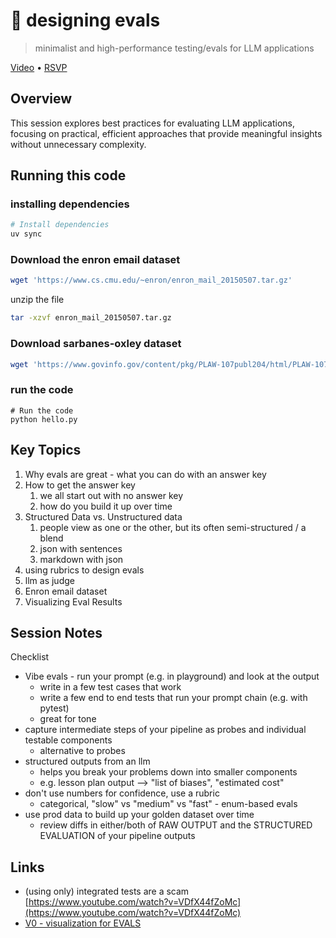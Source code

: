 # 🦄 designing evals

> minimalist and high-performance testing/evals for LLM applications

[Video](https://youtu.be/-N6MajRfqYw) • [RSVP](https://lu.ma/j5y6bd3i)

## Overview

This session explores best practices for evaluating LLM applications, focusing on practical, efficient approaches that provide meaningful insights without unnecessary complexity.

## Running this code

### installing dependencies

```bash
# Install dependencies
uv sync
```


### Download the enron email dataset

```bash
wget 'https://www.cs.cmu.edu/~enron/enron_mail_20150507.tar.gz'
```

unzip the file

```bash
tar -xzvf enron_mail_20150507.tar.gz
```

### Download sarbanes-oxley dataset

```bash
wget 'https://www.govinfo.gov/content/pkg/PLAW-107publ204/html/PLAW-107publ204.htm'
```


### run the code

```
# Run the code
python hello.py
```

## Key Topics

1. Why evals are great - what you can do with an answer key
2. How to get the answer key
    1. we all start out with no answer key
    2. how do you build it up over time
3. Structured Data vs. Unstructured data
    1. people view as one or the other, but its often semi-structured / a blend
    2. json with sentences
    3. markdown with json
4. using rubrics to design evals
5. llm as judge
6. Enron email dataset
7. Visualizing Eval Results

## Session Notes

Checklist

- Vibe evals - run your prompt (e.g. in playground) and look at the output
    - write in a few test cases that work
    - write a few end to end tests that run your prompt chain (e.g. with pytest)
    - great for tone
- capture intermediate steps of your pipeline as probes and individual testable components
    - alternative to probes 
- structured outputs from an llm
    - helps you break your problems down into smaller components
    - e.g. lesson plan output --> "list of biases", "estimated cost"
- don't use numbers for confidence, use a rubric
    - categorical, "slow" vs "medium" vs "fast" - enum-based evals
- use prod data to build up your golden dataset over time
    - review diffs in either/both of RAW OUTPUT and the STRUCTURED EVALUATION of your pipeline outputs


## Links

- (using only) integrated tests are a scam [https://www.youtube.com/watch?v=VDfX44fZoMc](https://www.youtube.com/watch?v=VDfX44fZoMc)
- [V0 - visualization for EVALS](https://v0.dev/chat/4uFXuYz2TEn)
